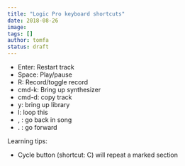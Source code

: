 ```yaml
---
title: "Logic Pro keyboard shortcuts"
date: 2018-08-26
image: 
tags: []
author: tomfa
status: draft
---
```


*   Enter: Restart track
*   Space: Play/pause
*   R: Record/toggle record
*   cmd-k: Bring up synthesizer
*   cmd-d: copy track
*   y: bring up library
*   l: loop this
*   , : go back in song
*   . : go forward

Learning tips:

*   Cycle button (shortcut: C) will repeat a marked section
